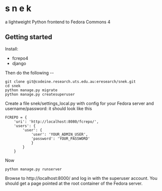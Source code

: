 s n e k
=======

a lightweight Python frontend to Fedora Commons 4

## Getting started

Install:

* fcrepo4
* django

Then do the following --

    git clone git@codeine.research.uts.edu.au:eresearch/snek.git
    cd snek
    python manage.py migrate
    python manage.py createsuperuser

Create a file snek/settings_local.py with config for your Fedora server
and username/password: it should look like this

    FCREPO = {
        'uri': 'http://localhost:8080/fcrepo/',
        'users': {
            'user': {
                'user': 'YOUR_ADMIN_USER',
                'password': 'YOUR_PASSWORD'
                }
            }
        }

Now

    python manage.py runserver

Browse to http://localhost:8000/ and log in with the superuser account. You should get a page pointed at the root container of the Fedora server.



    
